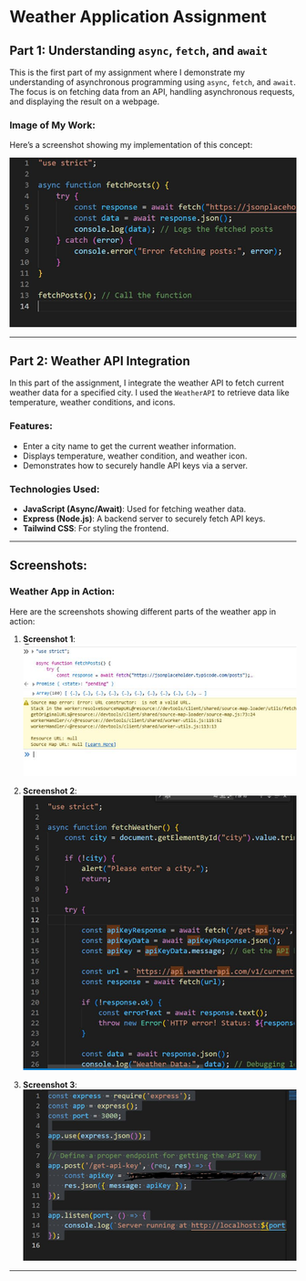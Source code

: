 # Weather Application Assignment

## Part 1: Understanding `async`, `fetch`, and `await`

This is the first part of my assignment where I demonstrate my understanding of asynchronous programming using `async`, `fetch`, and `await`. The focus is on fetching data from an API, handling asynchronous requests, and displaying the result on a webpage.

### Image of My Work:
Here’s a screenshot showing my implementation of this concept:

![Async Concept Screenshot](assets/cap1.JPG)

---

## Part 2: Weather API Integration

In this part of the assignment, I integrate the weather API to fetch current weather data for a specified city. I used the `WeatherAPI` to retrieve data like temperature, weather conditions, and icons.

### Features:
- Enter a city name to get the current weather information.
- Displays temperature, weather condition, and weather icon.
- Demonstrates how to securely handle API keys via a server.

### Technologies Used:
- **JavaScript (Async/Await)**: Used for fetching weather data.
- **Express (Node.js)**: A backend server to securely fetch API keys.
- **Tailwind CSS**: For styling the frontend.

---

## Screenshots:

### Weather App in Action:
Here are the screenshots showing different parts of the weather app in action:

1. **Screenshot 1**:  
   ![Weather App Screenshot 1](assets/cap2.JPG)

2. **Screenshot 2**:  
   ![Weather App Screenshot 2](assets/cap3.JPG)

3. **Screenshot 3**:  
   ![Weather App Screenshot 3](assets/cap4.JPG)

---
 